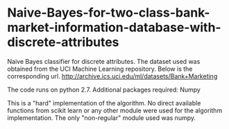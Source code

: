 # Naive-Bayes-for-two-class-bank-market-information-database-with-discrete-attributes

Naive Bayes classifier for discrete attributes. The dataset used was obtained from the UCI Machine Learning repository. Below is the corresponding url.
http://archive.ics.uci.edu/ml/datasets/Bank+Marketing 

The code runs on python 2.7. 
Additional packages required: Numpy

This is a "hard" implementation of the algorithm. No direct available functions from scikit learn or any other module were used for the algorithm implementation. The only "non-regular" module used was numpy.
